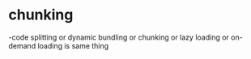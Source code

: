 # chunking
-code splitting or dynamic bundling or chunking or lazy loading or on-demand loading is same thing
